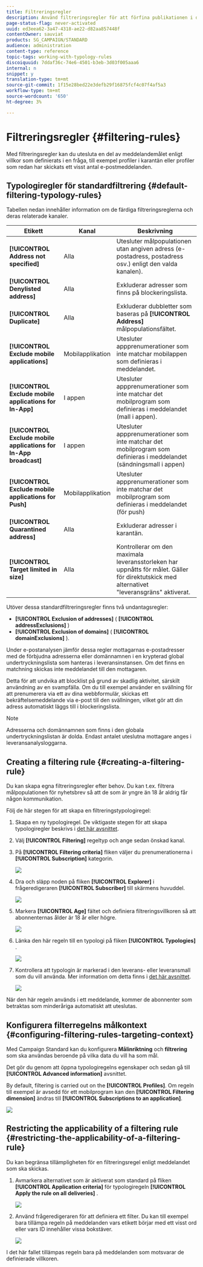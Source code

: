 ```yaml
---
title: Filtreringsregler
description: Använd filtreringsregler för att förfina publikationen i dina meddelanden.
page-status-flag: never-activated
uuid: ed3eea62-3a47-4318-ae22-d82aa857448f
contentOwner: sauviat
products: SG_CAMPAIGN/STANDARD
audience: administration
content-type: reference
topic-tags: working-with-typology-rules
discoiquuid: 7ddaf36c-74e6-4501-b3eb-3d03f005aaa6
internal: n
snippet: y
translation-type: tm+mt
source-git-commit: 1f15e28bed22e3defb29f16875fcf4c07f4af5a3
workflow-type: tm+mt
source-wordcount: '650'
ht-degree: 3%

---
```



# Filtreringsregler {#filtering-rules}

Med filtreringsregler kan du utesluta en del av meddelandemålet enligt villkor som definierats i en fråga, till exempel profiler i karantän eller profiler som redan har skickats ett visst antal e-postmeddelanden.

## Typologiregler för standardfiltrering {#default-filtering-typology-rules}

Tabellen nedan innehåller information om de färdiga filtreringsreglerna och deras relaterade kanaler.

| Etikett | Kanal | Beskrivning |
---------|----------|---------
| **[!UICONTROL Address not specified]** | Alla | Utesluter målpopulationen utan angiven adress (e-postadress, postadress osv.) enligt den valda kanalen). |
| **[!UICONTROL Denylisted address]** | Alla | Exkluderar adresser som finns på blockeringslista. |
| **[!UICONTROL Duplicate]** | Alla | Exkluderar dubbletter som baseras på **[!UICONTROL Address]** målpopulationsfältet. |
| **[!UICONTROL Exclude mobile applications]** | Mobilapplikation | Utesluter appprenumerationer som inte matchar mobilappen som definieras i meddelandet. |
| **[!UICONTROL Exclude mobile applications for In-App]** | I appen | Utesluter appprenumerationer som inte matchar det mobilprogram som definieras i meddelandet (mall i appen). |
| **[!UICONTROL Exclude mobile applications for In-App broadcast]** | I appen | Utesluter appprenumerationer som inte matchar det mobilprogram som definieras i meddelandet (sändningsmall i appen) |
| **[!UICONTROL Exclude mobile applications for Push]** | Mobilapplikation | Utesluter appprenumerationer som inte matchar det mobilprogram som definieras i meddelandet (för push) |
| **[!UICONTROL Quarantined address]** | Alla | Exkluderar adresser i karantän. |
| **[!UICONTROL Target limited in size]** | Alla | Kontrollerar om den maximala leveransstorleken har uppnåtts för målet. Gäller för direktutskick med alternativet &quot;leveransgräns&quot; aktiverat. |

Utöver dessa standardfiltreringsregler finns två undantagsregler:

* **[!UICONTROL Exclusion of addresses]** ( **[!UICONTROL addressExclusions]** )
* **[!UICONTROL Exclusion of domains]** ( **[!UICONTROL domainExclusions]** ).

Under e-postanalysen jämför dessa regler mottagarnas e-postadresser med de förbjudna adresserna eller domännamnen i en krypterad global undertryckningslista som hanteras i leveransinstansen. Om det finns en matchning skickas inte meddelandet till den mottagaren.

Detta för att undvika att blocklist på grund av skadlig aktivitet, särskilt användning av en svampfälla. Om du till exempel använder en svällning för att prenumerera via ett av dina webbformulär, skickas ett bekräftelsemeddelande via e-post till den svällningen, vilket gör att din adress automatiskt läggs till i blockeringslista.

>[!NOTE]
>
>Adresserna och domännamnen som finns i den globala undertryckningslistan är dolda. Endast antalet uteslutna mottagare anges i leveransanalysloggarna.

## Creating a filtering rule {#creating-a-filtering-rule}

Du kan skapa egna filtreringsregler efter behov. Du kan t.ex. filtrera målpopulationen för nyhetsbrev så att de som är yngre än 18 år aldrig får någon kommunikation.

Följ de här stegen för att skapa en filtreringstypologiregel:

1. Skapa en ny typologiregel. De viktigaste stegen för att skapa typologiregler beskrivs i [det här avsnittet](../../sending/using/managing-typology-rules.md).

1. Välj **[!UICONTROL Filtering]** regeltyp och ange sedan önskad kanal.

1. På **[!UICONTROL Filtering criteria]** fliken väljer du prenumerationerna i **[!UICONTROL Subscription]** kategorin.

   ![](assets/typology_create-rule-subscription.png)

1. Dra och släpp noden på fliken **[!UICONTROL Explorer]** i frågeredigeraren **[!UICONTROL Subscriber]** till skärmens huvuddel.

   ![](assets/typology_create-rule-subscriber.png)

1. Markera **[!UICONTROL Age]** fältet och definiera filtreringsvillkoren så att abonnenternas ålder är 18 år eller högre.

   ![](assets/typology_create-rule-age.png)

1. Länka den här regeln till en typologi på fliken **[!UICONTROL Typologies]** .

   ![](assets/typology_create-rule-typology.png)

1. Kontrollera att typologin är markerad i den leverans- eller leveransmall som du vill använda. Mer information om detta finns i [det här avsnittet](../../sending/using/managing-typologies.md#applying-typologies-to-messages).

   ![](assets/typology_template.png)

När den här regeln används i ett meddelande, kommer de abonnenter som betraktas som minderåriga automatiskt att uteslutas.

## Konfigurera filterregelns målkontext {#configuring-filtering-rules-targeting-context}

Med Campaign Standard kan du konfigurera **Målinriktning** och **filtrering** som ska användas beroende på vilka data du vill ha som mål.

Det gör du genom att öppna typologiregelns egenskaper och sedan gå till **[!UICONTROL Advanced information]** avsnittet.

By default, filtering is carried out on the **[!UICONTROL Profiles]**. Om regeln till exempel är avsedd för ett mobilprogram kan den **[!UICONTROL Filtering dimension]** ändras till **[!UICONTROL Subscriptions to an application]**.

![](assets/typology_rule-order_2.png)

## Restricting the applicability of a filtering rule {#restricting-the-applicability-of-a-filtering-rule}

Du kan begränsa tillämpligheten för en filtreringsregel enligt meddelandet som ska skickas.

1. Avmarkera alternativet som är aktiverat som standard på fliken **[!UICONTROL Application criteria]** för typologiregeln **[!UICONTROL Apply the rule on all deliveries]** .

   ![](assets/typology_limit.png)

1. Använd frågeredigeraren för att definiera ett filter. Du kan till exempel bara tillämpa regeln på meddelanden vars etikett börjar med ett visst ord eller vars ID innehåller vissa bokstäver.

   ![](assets/typology_limit-rule.png)

I det här fallet tillämpas regeln bara på meddelanden som motsvarar de definierade villkoren.
